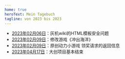 ```yaml
---
home: true
heroText: Mein Tagebuch
tagline: von 2023 bis 2023
---
```


- [2023年02月06日](./2023/2023-02-06.md)：灰机wiki的HTML模板安全问题
- [2023年02月09日](./2023/2023-02-09.md)：修改游戏《冲出海洋》
- [2023年02月09日](./2023/2023-02-23.md)：原创动力小游戏 领奖请求的返回信息
- [2023年04月17日](./2023/2023-04-17.md)：大创项目基本结束